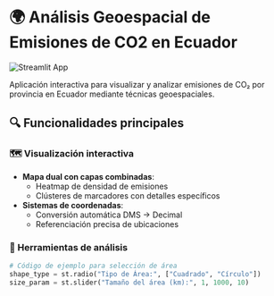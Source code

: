 # 🌍 Análisis Geoespacial de Emisiones de CO2 en Ecuador

![Streamlit App](https://static.streamlit.io/badges/streamlit_badge_black_white.svg)

Aplicación interactiva para visualizar y analizar emisiones de CO₂ por provincia en Ecuador mediante técnicas geoespaciales.

## 🔍 Funcionalidades principales

### 🗺️ Visualización interactiva
- **Mapa dual con capas combinadas**:
  - Heatmap de densidad de emisiones
  - Clústeres de marcadores con detalles específicos
- **Sistemas de coordenadas**:
  - Conversión automática DMS → Decimal
  - Referenciación precisa de ubicaciones

### 📐 Herramientas de análisis
```python
# Código de ejemplo para selección de área
shape_type = st.radio("Tipo de Área:", ["Cuadrado", "Círculo"])
size_param = st.slider("Tamaño del área (km):", 1, 1000, 10)
